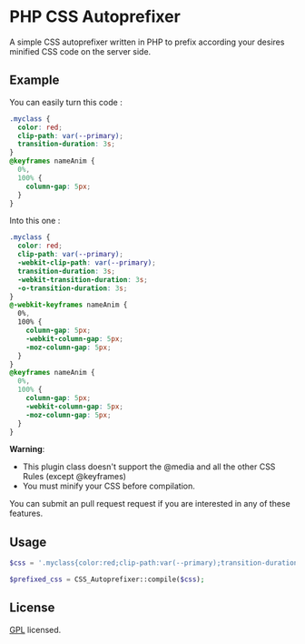 # PHP CSS Autoprefixer
A simple CSS autoprefixer written in PHP to prefix according your desires minified CSS code on the server side.

## Example

You can easily turn this code : 

```css
.myclass {
  color: red;
  clip-path: var(--primary);
  transition-duration: 3s;
}
@keyframes nameAnim {
  0%,
  100% {
    column-gap: 5px;
  }
}

```

Into this one :

```css
.myclass {
  color: red;
  clip-path: var(--primary);
  -webkit-clip-path: var(--primary);
  transition-duration: 3s;
  -webkit-transition-duration: 3s;
  -o-transition-duration: 3s;
}
@-webkit-keyframes nameAnim {
  0%,
  100% {
    column-gap: 5px;
    -webkit-column-gap: 5px;
    -moz-column-gap: 5px;
  }
}
@keyframes nameAnim {
  0%,
  100% {
    column-gap: 5px;
    -webkit-column-gap: 5px;
    -moz-column-gap: 5px;
  }
}
```

**Warning**:
- This plugin class doesn't support the @media and all the other CSS Rules (except @keyframes)
- You must minify your CSS before compilation.

You can submit an pull request request if you are interested in any of these features.

## Usage
```php
$css = '.myclass{color:red;clip-path:var(--primary);transition-duration:3s;}@keyframes nameAnim{0%,100%{column-gap:5px;}}';

$prefixed_css = CSS_Autoprefixer::compile($css);
```

## License

[GPL](https://www.gnu.org/licenses/gpl-3.0.html) licensed.